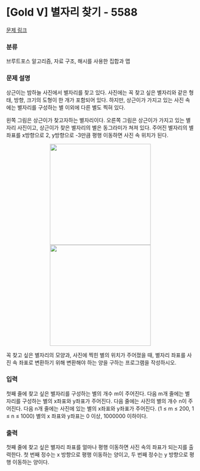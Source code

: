 # [Gold V] 별자리 찾기 - 5588

[문제 링크](https://www.acmicpc.net/problem/5588)

### 분류

브루트포스 알고리즘, 자료 구조, 해시를 사용한 집합과 맵

### 문제 설명

<p>상근이는 밤하늘 사진에서 별자리를 찾고 있다. 사진에는 꼭 찾고 싶은 별자리와 같은 형태, 방향, 크기의 도형이 한 개가 포함되어 있다. 하지만, 상근이가 가지고 있는 사진 속에는 별자리를 구성하는 별 이외에 다른 별도 찍혀 있다.</p>

<p>왼쪽 그림은 상근이가 찾고자하는 별자리이다. 오른쪽 그림은 상근이가 가지고 있는 별자리 사진이고, 상근이가 찾은 별자리의 별은 동그라미가 쳐져 있다. 주어진 별자리의 별 좌표를 x방향으로 2, y방향으로 -3만큼 평행 이동하면 사진 속 위치가 된다.</p>

<p style="text-align: center;"><img alt="" src="https://www.acmicpc.net/upload/images/star1.png" style="width: 270px; height: 270px;"><img alt="" src="https://www.acmicpc.net/upload/images/star2.png" style="width: 270px; height: 270px;"></p>

<p>꼭 찾고 싶은 별자리의 모양과, 사진에 찍힌 별의 위치가 주어졌을 때, 별자리 좌표를 사진 속 좌표로 변환하기 위해 변환해야 하는 양을 구하는 프로그램을 작성하시오.</p>

### 입력

 <p>첫째 줄에 찾고 싶은 별자리를 구성하는 별의 개수 m이 주어진다. 다음 m개 줄에는 별자리를 구성하는 별의 x좌표와 y좌표가 주어진다. 다음 줄에는 사진의 별의 개수 n이 주어진다. 다음 n개 줄에는 사진에 있는 별의 x좌표와 y좌표가 주어진다. (1 ≤ m ≤ 200, 1 ≤ n ≤ 1000) 별의 x 좌표와 y좌표는 0 이상, 1000000 이하이다.</p>

### 출력

 <p>첫째 줄에 찾고 싶은 별자리 좌표를 얼마나 평행 이동하면 사진 속의 좌표가 되는지를 출력한다. 첫 번째 정수는 x 방향으로 평행 이동하는 양이고, 두 번째 정수는 y 방향으로 평행 이동하는 양이다.</p>
